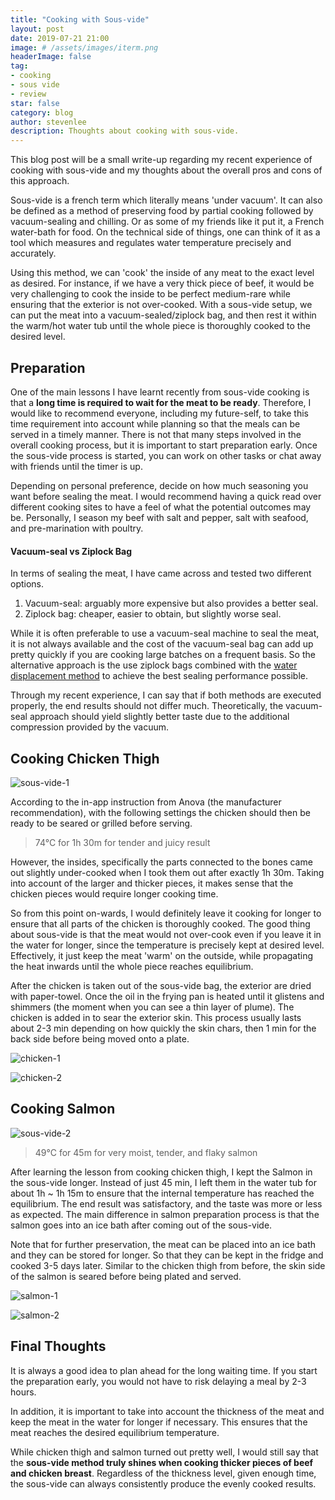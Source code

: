 ```yaml
---
title: "Cooking with Sous-vide"
layout: post
date: 2019-07-21 21:00
image: # /assets/images/iterm.png
headerImage: false
tag:
- cooking
- sous vide
- review
star: false
category: blog
author: stevenlee
description: Thoughts about cooking with sous-vide.
---
```


This blog post will be a small write-up regarding my recent experience of cooking with sous-vide and my thoughts about the overall pros and cons of this approach.

Sous-vide is a french term which literally means 'under vacuum'. It can also be defined as a method of preserving food by partial cooking followed by vacuum-sealing and chilling. Or as some of my friends like it put it, a French water-bath for food. On the technical side of things, one can think of it as a tool which measures and regulates water temperature precisely and accurately.

Using this method, we can 'cook' the inside of any meat to the exact level as desired. For instance, if we have a very thick piece of beef, it would be very challenging to cook the inside to be perfect medium-rare while ensuring that the exterior is not over-cooked. With a sous-vide setup, we can put the meat into a vacuum-sealed/ziplock bag, and then rest it within the warm/hot water tub until the whole piece is thoroughly cooked to the desired level.

## Preparation

One of the main lessons I have learnt recently from sous-vide cooking is that a **long time is required to wait for the meat to be ready**. Therefore, I would like to recommend everyone, including my future-self, to take this time requirement into account while planning so that the meals can be served in a timely manner. There is not that many steps involved in the overall cooking process, but it is important to start preparation early. Once the sous-vide process is started, you can work on other tasks or chat away with friends until the timer is up.

Depending on personal preference, decide on how much seasoning you want before sealing the meat. I would recommend having a quick read over different cooking sites to have a feel of what the potential outcomes may be. Personally, I season my beef with salt and pepper, salt with seafood, and pre-marination with poultry.

#### Vacuum-seal vs Ziplock Bag

In terms of sealing the meat, I have came across and tested two different options.

1. Vacuum-seal: arguably more expensive but also provides a better seal.
2. Ziplock bag: cheaper, easier to obtain, but slightly worse seal.

While it is often preferable to use a vacuum-seal machine to seal the meat, it is not always available and the cost of the vacuum-seal bag can add up pretty quickly if you are cooking large batches on a frequent basis. So the alternative approach is the use ziplock bags combined with the [water displacement method](https://anovaculinary.com/sous-vide-water-displacement-method/) to achieve the best sealing performance possible.

Through my recent experience, I can say that if both methods are executed properly, the end results should not differ much. Theoretically, the vacuum-seal approach should yield slightly better taste due to the additional compression provided by the vacuum.

## Cooking Chicken Thigh

![sous-vide-1](/assets/images/sous-vide/sous-vide-1.jpg)

According to the in-app instruction from Anova (the manufacturer recommendation), with the following settings the chicken should then be ready to be seared or grilled before serving.

> 74°C for 1h 30m for tender and juicy result

However, the insides, specifically the parts connected to the bones came out slightly under-cooked when I took them out after exactly 1h 30m. Taking into account of the larger and thicker pieces, it makes sense that the chicken pieces would require longer cooking time.

So from this point on-wards, I would definitely leave it cooking for longer to ensure that all parts of the chicken is thoroughly cooked. The good thing about sous-vide is that the meat would not over-cook even if you leave it in the water for longer, since the temperature is precisely kept at desired level. Effectively, it just keep the meat 'warm' on the outside, while propagating the heat inwards until the whole piece reaches equilibrium.

After the chicken is taken out of the sous-vide bag, the exterior are dried with paper-towel. Once the oil in the frying pan is heated until it glistens and shimmers (the moment when you can see a thin layer of plume). The chicken is added in to sear the exterior skin. This process usually lasts about 2-3 min depending on how quickly the skin chars, then 1 min for the back side before being moved onto a plate.

![chicken-1](/assets/images/sous-vide/chicken-1.jpg)

![chicken-2](/assets/images/sous-vide/chicken-2.jpg)


## Cooking Salmon

![sous-vide-2](/assets/images/sous-vide/sous-vide-2.jpg)

> 49°C for 45m for very moist, tender, and flaky salmon

After learning the lesson from cooking chicken thigh, I kept the Salmon in the sous-vide longer. Instead of just 45 min, I left them in the water tub for about 1h ~ 1h 15m to ensure that the internal temperature has reached the equilibrium. The end result was satisfactory, and the taste was more or less as expected. The main difference in salmon preparation process is that the salmon goes into an ice bath after coming out of the sous-vide.

Note that for further preservation, the meat can be placed into an ice bath and they can be stored for longer. So that they can be kept in the fridge and cooked 3-5 days later. Similar to the chicken thigh from before, the skin side of the salmon is seared before being plated and served.

![salmon-1](/assets/images/sous-vide/salmon-1.jpg)

![salmon-2](/assets/images/sous-vide/salmon-2.jpg)

## Final Thoughts

It is always a good idea to plan ahead for the long waiting time. If you start the preparation early, you would not have to risk delaying a meal by 2-3 hours.

In addition, it is important to take into account the thickness of the meat and keep the meat in the water for longer if necessary. This ensures that the meat reaches the desired equilibrium temperature.

While chicken thigh and salmon turned out pretty well, I would still say that the **sous-vide method truly shines when cooking thicker pieces of beef and chicken breast**. Regardless of the thickness level, given enough time, the sous-vide can always consistently produce the evenly cooked results.
